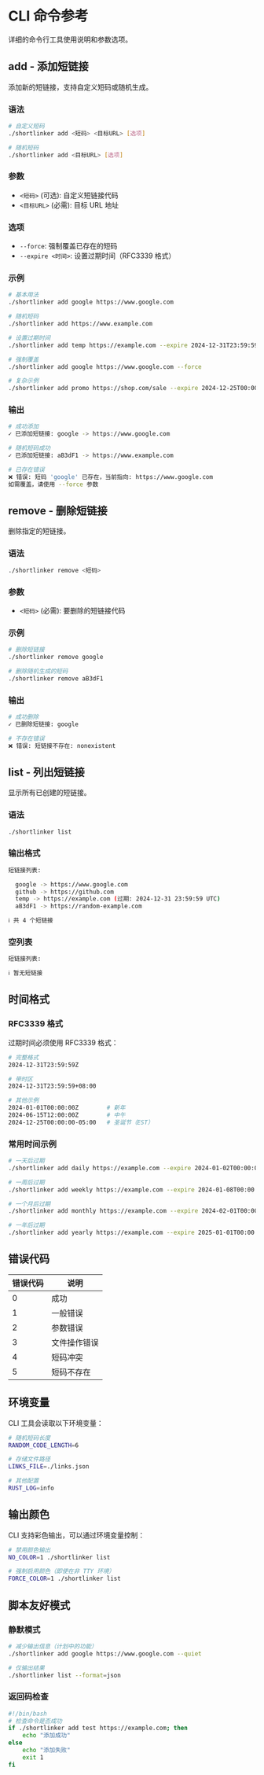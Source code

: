 # CLI 命令参考

详细的命令行工具使用说明和参数选项。

## add - 添加短链接

添加新的短链接，支持自定义短码或随机生成。

### 语法

```bash
# 自定义短码
./shortlinker add <短码> <目标URL> [选项]

# 随机短码
./shortlinker add <目标URL> [选项]
```

### 参数

- `<短码>` (可选): 自定义短链接代码
- `<目标URL>` (必需): 目标 URL 地址

### 选项

- `--force`: 强制覆盖已存在的短码
- `--expire <时间>`: 设置过期时间（RFC3339 格式）

### 示例

```bash
# 基本用法
./shortlinker add google https://www.google.com

# 随机短码
./shortlinker add https://www.example.com

# 设置过期时间
./shortlinker add temp https://example.com --expire 2024-12-31T23:59:59Z

# 强制覆盖
./shortlinker add google https://www.google.com --force

# 复杂示例
./shortlinker add promo https://shop.com/sale --expire 2024-12-25T00:00:00Z
```

### 输出

```bash
# 成功添加
✓ 已添加短链接: google -> https://www.google.com

# 随机短码成功
✓ 已添加短链接: aB3dF1 -> https://www.example.com

# 已存在错误
❌ 错误: 短码 'google' 已存在，当前指向: https://www.google.com
如需覆盖，请使用 --force 参数
```

## remove - 删除短链接

删除指定的短链接。

### 语法

```bash
./shortlinker remove <短码>
```

### 参数

- `<短码>` (必需): 要删除的短链接代码

### 示例

```bash
# 删除短链接
./shortlinker remove google

# 删除随机生成的短码
./shortlinker remove aB3dF1
```

### 输出

```bash
# 成功删除
✓ 已删除短链接: google

# 不存在错误
❌ 错误: 短链接不存在: nonexistent
```

## list - 列出短链接

显示所有已创建的短链接。

### 语法

```bash
./shortlinker list
```

### 输出格式

```bash
短链接列表:

  google -> https://www.google.com
  github -> https://github.com
  temp -> https://example.com (过期: 2024-12-31 23:59:59 UTC)
  aB3dF1 -> https://random-example.com

ℹ 共 4 个短链接
```

### 空列表

```bash
短链接列表:

ℹ 暂无短链接
```

## 时间格式

### RFC3339 格式

过期时间必须使用 RFC3339 格式：

```bash
# 完整格式
2024-12-31T23:59:59Z

# 带时区
2024-12-31T23:59:59+08:00

# 其他示例
2024-01-01T00:00:00Z        # 新年
2024-06-15T12:00:00Z        # 中午
2024-12-25T00:00:00-05:00   # 圣诞节（EST）
```

### 常用时间示例

```bash
# 一天后过期
./shortlinker add daily https://example.com --expire 2024-01-02T00:00:00Z

# 一周后过期
./shortlinker add weekly https://example.com --expire 2024-01-08T00:00:00Z

# 一个月后过期
./shortlinker add monthly https://example.com --expire 2024-02-01T00:00:00Z

# 一年后过期
./shortlinker add yearly https://example.com --expire 2025-01-01T00:00:00Z
```

## 错误代码

| 错误代码 | 说明 |
|----------|------|
| 0 | 成功 |
| 1 | 一般错误 |
| 2 | 参数错误 |
| 3 | 文件操作错误 |
| 4 | 短码冲突 |
| 5 | 短码不存在 |

## 环境变量

CLI 工具会读取以下环境变量：

```bash
# 随机短码长度
RANDOM_CODE_LENGTH=6

# 存储文件路径
LINKS_FILE=./links.json

# 其他配置
RUST_LOG=info
```

## 输出颜色

CLI 支持彩色输出，可以通过环境变量控制：

```bash
# 禁用颜色输出
NO_COLOR=1 ./shortlinker list

# 强制启用颜色（即使在非 TTY 环境）
FORCE_COLOR=1 ./shortlinker list
```

## 脚本友好模式

### 静默模式

```bash
# 减少输出信息（计划中的功能）
./shortlinker add google https://www.google.com --quiet

# 仅输出结果
./shortlinker list --format=json
```

### 返回码检查

```bash
#!/bin/bash
# 检查命令是否成功
if ./shortlinker add test https://example.com; then
    echo "添加成功"
else
    echo "添加失败"
    exit 1
fi
```
